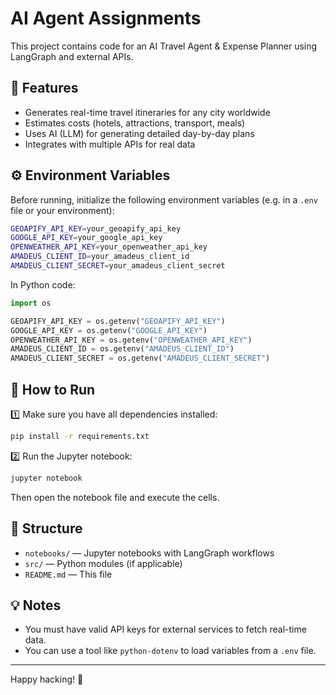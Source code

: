 
# AI Agent Assignments

This project contains code for an AI Travel Agent & Expense Planner using LangGraph and external APIs.

## 🌟 Features
- Generates real-time travel itineraries for any city worldwide
- Estimates costs (hotels, attractions, transport, meals)
- Uses AI (LLM) for generating detailed day-by-day plans
- Integrates with multiple APIs for real data

## ⚙️ Environment Variables

Before running, initialize the following environment variables (e.g. in a `.env` file or your environment):

```bash
GEOAPIFY_API_KEY=your_geoapify_api_key
GOOGLE_API_KEY=your_google_api_key
OPENWEATHER_API_KEY=your_openweather_api_key
AMADEUS_CLIENT_ID=your_amadeus_client_id
AMADEUS_CLIENT_SECRET=your_amadeus_client_secret
```

In Python code:
```python
import os

GEOAPIFY_API_KEY = os.getenv("GEOAPIFY_API_KEY")
GOOGLE_API_KEY = os.getenv("GOOGLE_API_KEY")
OPENWEATHER_API_KEY = os.getenv("OPENWEATHER_API_KEY")
AMADEUS_CLIENT_ID = os.getenv("AMADEUS_CLIENT_ID")
AMADEUS_CLIENT_SECRET = os.getenv("AMADEUS_CLIENT_SECRET")
```

## 🚀 How to Run

1️⃣ Make sure you have all dependencies installed:
```bash
pip install -r requirements.txt
```

2️⃣ Run the Jupyter notebook:
```bash
jupyter notebook
```
Then open the notebook file and execute the cells.

## 📂 Structure
- `notebooks/` — Jupyter notebooks with LangGraph workflows
- `src/` — Python modules (if applicable)
- `README.md` — This file

## 💡 Notes
- You must have valid API keys for external services to fetch real-time data.
- You can use a tool like `python-dotenv` to load variables from a `.env` file.

---

Happy hacking! 🚀
